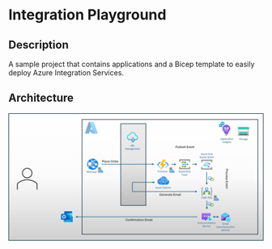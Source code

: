 # Integration Playground

## Description

A sample project that contains applications and a Bicep template to easily deploy Azure Integration Services.

## Architecture

![Architecture](./docs/architecture.png)

